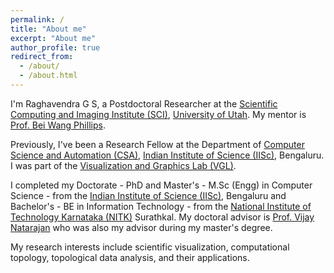 ```yaml
---
permalink: /
title: "About me"
excerpt: "About me"
author_profile: true
redirect_from: 
  - /about/
  - /about.html
---
```


I'm Raghavendra G S, a Postdoctoral Researcher at the [Scientific Computing and Imaging Institute (SCI)](https://www.sci.utah.edu/), [University of Utah](https://www.utah.edu/). My mentor is [Prof. Bei Wang Phillips](http://www.sci.utah.edu/~beiwang/). 

Previously, I've been a Research Fellow at the Department of [Computer Science and Automation (CSA)](https://www.csa.iisc.ac.in/), [Indian Institute of Science (IISc)](https://iisc.ac.in/), Bengaluru. I was part of the [Visualization and Graphics Lab (VGL)](https://vgl.csa.iisc.ac.in/). 

I completed my Doctorate - PhD and Master's - M.Sc (Engg) in Computer Science - from the [Indian Institute of Science (IISc)](https://iisc.ac.in/), Bengaluru and Bachelor's - BE in Information Technology - from the [National Institute of Technology Karnataka (NITK)](https://www.nitk.ac.in) Surathkal. My doctoral advisor is [Prof. Vijay Natarajan](https://csa.iisc.ac.in/~vijayn/) who was also my advisor during my master's degree. 

My research interests include scientific visualization, computational topology, topological data analysis, and their applications.

